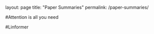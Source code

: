 

layout: page
title: "Paper Summaries"
permalink: /paper-summaries/

#Attention is all you need

#Linformer

